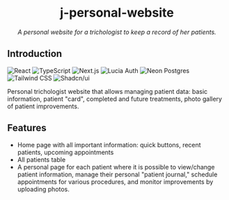<h1 align="center">j-personal-website</h1>

<p align="center"><i>A personal website for a trichologist to keep a record of her patients.</i></p>

## Introduction

![React](https://img.shields.io/badge/react-white?style=for-the-badge&logo=react) ![TypeScript](https://img.shields.io/badge/typescript-white?style=for-the-badge&logo=typeScript) ![Next.js](https://img.shields.io/badge/next.js-white?style=for-the-badge&logo=next.js&logoColor=black) ![Lucia Auth](https://img.shields.io/badge/lucia_auth-white?style=for-the-badge&logo=lucia&logoColor=%235F57FF) ![Neon Postgres](https://img.shields.io/badge/neon_postgres-white?style=for-the-badge) ![Tailwind CSS](https://img.shields.io/badge/tailwind_css-white?style=for-the-badge&logo=tailwindcss) ![Shadcn/ui](https://img.shields.io/badge/shadcn%2Fui-white?style=for-the-badge&logo=shadcnui&logoColor=black)

Personal trichologist website that allows managing patient data: basic information, patient "card", completed and future treatments, photo gallery of patient improvements.

## Features

- Home page with all important information: quick buttons, recent patients, upcoming appointments
- All patients table
- A personal page for each patient where it is possible to view/change patient information, manage their personal "patient journal," schedule appointments for various procedures, and monitor improvements by uploading photos.
